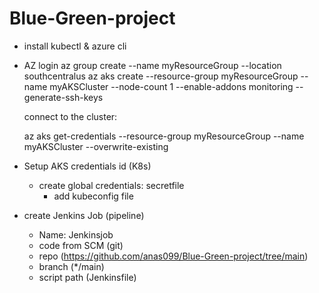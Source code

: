 # Blue-Green-project

- install kubectl & azure cli
- AZ login
  az group create --name myResourceGroup --location southcentralus
  az aks create --resource-group myResourceGroup --name myAKSCluster --node-count 1 --enable-addons monitoring --generate-ssh-keys
  
  connect to the cluster:
  
   az aks get-credentials --resource-group myResourceGroup --name myAKSCluster --overwrite-existing
	  
- Setup AKS credentials id (K8s) 
	
	- create global credentials:
		secretfile
		- add kubeconfig file 
		
- create Jenkins Job (pipeline)
	- Name: Jenkinsjob
	- code from SCM (git)
	- repo (https://github.com/anas099/Blue-Green-project/tree/main)
	- branch (*/main)
	- script path (Jenkinsfile)
